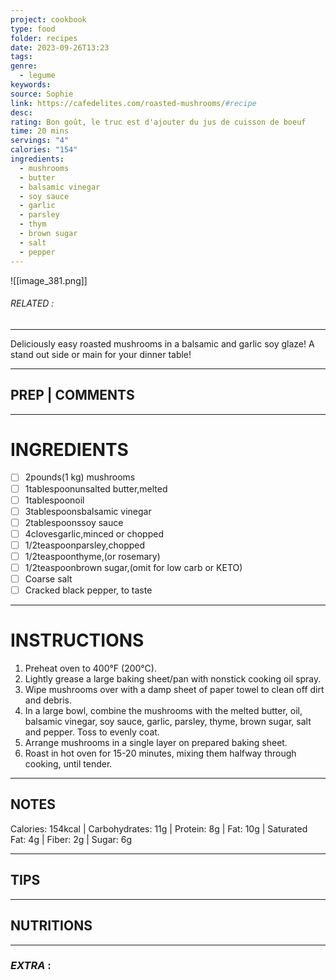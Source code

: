 ```yaml
---
project: cookbook
type: food
folder: recipes
date: 2023-09-26T13:23
tags: 
genre:
  - legume
keywords: 
source: Sophie
link: https://cafedelites.com/roasted-mushrooms/#recipe
desc: 
rating: Bon goût, le truc est d'ajouter du jus de cuisson de boeuf
time: 20 mins
servings: "4"
calories: "154"
ingredients:
  - mushrooms
  - butter
  - balsamic vinegar
  - soy sauce
  - garlic
  - parsley
  - thym
  - brown sugar
  - salt
  - pepper
---
```


![[image_381.png]]
###### *RELATED* : 
---
Deliciously easy roasted mushrooms in a balsamic and garlic soy glaze! A stand out side or main for your dinner table!

---
## PREP | COMMENTS



---
# INGREDIENTS

- [ ] 2pounds(1 kg) mushrooms
- [ ] 1tablespoonunsalted butter,melted
- [ ] 1tablespoonoil
- [ ] 3tablespoonsbalsamic vinegar
- [ ] 2tablespoonssoy sauce
- [ ] 4clovesgarlic,minced or chopped
- [ ] 1/2teaspoonparsley,chopped
- [ ] 1/2teaspoonthyme,(or rosemary)
- [ ] 1/2teaspoonbrown sugar,(omit for low carb or KETO)
- [ ] Coarse salt
- [ ] Cracked black pepper, to taste

---
# INSTRUCTIONS

1. Preheat oven to 400°F (200°C).
2. Lightly grease a large baking sheet/pan with nonstick cooking oil spray.
3. Wipe mushrooms over with a damp sheet of paper towel to clean off dirt and debris.
4. In a large bowl, combine the mushrooms with the melted butter, oil, balsamic vinegar, soy sauce, garlic, parsley, thyme, brown sugar, salt and pepper. Toss to evenly coat.
5. Arrange mushrooms in a single layer on prepared baking sheet.
6. Roast in hot oven for 15-20 minutes, mixing them halfway through cooking, until tender.

---
## NOTES

Calories: 154kcal | Carbohydrates: 11g | Protein: 8g | Fat: 10g | Saturated Fat: 4g | Fiber: 2g | Sugar: 6g

---
## TIPS



---
## NUTRITIONS



---
### *EXTRA* :



